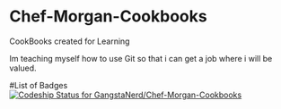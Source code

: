 # Chef-Morgan-Cookbooks
CookBooks created for Learning


Im teaching myself how to use Git so that 
i can get a job where i will be valued.








#List of Badges
[ ![Codeship Status for GangstaNerd/Chef-Morgan-Cookbooks](https://app.codeship.com/projects/7ea4f850-9f1c-0134-7c10-32346381ad9a/status?branch=master)](https://app.codeship.com/projects/189209)
